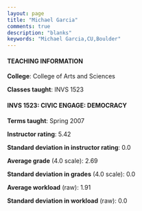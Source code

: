```yaml
---
layout: page
title: "Michael Garcia" 
comments: true
description: "blanks"
keywords: "Michael Garcia,CU,Boulder"
---
```

<head>
<script src="https://ajax.googleapis.com/ajax/libs/jquery/2.1.3/jquery.min.js"></script>
<script src="https://dl.dropboxusercontent.com/s/pc42nxpaw1ea4o9/highcharts.js?dl=0"></script>
<!-- <script src="../assets/js/highcharts.js"></script> -->
<style type="text/css">@font-face {
	font-family: "Bebas Neue";
	src: url(https://www.filehosting.org/file/details/544349/BebasNeue Regular.otf) format("opentype");
	}
	h1.Bebas { 
		font-family: "Bebas Neue", Verdana, Tahoma;
	}
</style>
</head>
	   
#### TEACHING INFORMATION

**College**: College of Arts and Sciences

**Classes taught**: INVS 1523

#### INVS 1523: CIVIC ENGAGE: DEMOCRACY

**Terms taught**: Spring 2007

**Instructor rating**: 5.42

**Standard deviation in instructor rating**: 0.0

**Average grade** (4.0 scale): 2.69

**Standard deviation in grades** (4.0 scale): 0.0

**Average workload** (raw): 1.91

**Standard deviation in workload** (raw): 0.0


